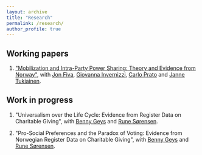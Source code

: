 ```yaml
---
layout: archive
title: "Research"
permalink: /research/
author_profile: true
---
```


## Working papers

1. ["Mobilization and Intra-Party Power Sharing: Theory and Evidence from Norway"](https://github.com/christinebangum/wp/blob/main/Powersharing_WP_280824.pdf), with [Jon Fiva](https://www.jon.fiva.no/), [Giovanna Invernizzi](https://giovannainvernizzi.com), [Carlo Prato](https://sites.google.com/site/carloprato1982/carlo-prato) and [Janne Tukiainen](https://www.utu.fi/en/people/janne-tukiainen).

## Work in progress

1. "Universalism over the Life Cycle: Evidence from Register Data on Charitable Giving", with [Benny Geys](https://www.bi.edu/about-bi/employees/department-of-economics/benny-geys/) and [Rune Sørensen](https://www.runesorensen.org/).

2. "Pro-Social Preferences and the Paradox of Voting: Evidence from Norwegian Register Data on Charitable Giving", with [Benny Geys](https://www.bi.edu/about-bi/employees/department-of-economics/benny-geys/) and [Rune Sørensen](https://www.runesorensen.org/).

<!--- {% if author.googlescholar %}
  You can also find my articles on <u><a href="{{author.googlescholar}}">my Google Scholar profile</a>.</u>
{% endif %}

{% include base_path %}

{% for post in site.publications reversed %}
{% include archive-single.html %}
{% endfor %}--->
